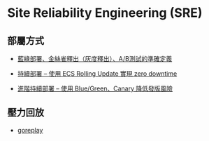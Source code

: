 # Site Reliability Engineering (SRE)

## 部屬方式
- [藍綠部署、金絲雀釋出（灰度釋出）、A/B測試的準確定義](https://www.796t.com/content/1542676162.html)

- [持續部署 – 使用 ECS Rolling Update 實現 zero downtime](https://9incloud.com/devops/cicd/ecs-rolling-update-zero-downtime)
- [進階持續部署 – 使用 Blue/Green、Canary 降低發版風險](https://9incloud.com/aws/blue-green-canary-risk-reduction)

## 壓力回放
- [goreplay](https://github.com/buger/goreplay)
